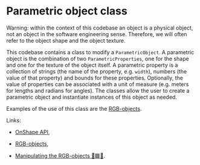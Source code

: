 # Parametric object class

Warning: within the context of this codebase an object is a physical object, not
an object in the software engineering sense. Therefore, we will often refer to
the object shape and the object texture.

This codebase contains a class to modify a `ParametricObject`. A parametric
object is the combination of two `ParametricProperties`, one for the shape and
one for the texture of the object itself. A parametric property is a collection
of strings (the name of the property, e.g. `width`), numbers (the value of that
property) and bounds for these properties. Optionally, the value of properties
can be associated with a unit of measure (e.g. meters for lengths and radians
for angles). The classes allow the user to create a parametric object and
instantiate instances of this object as needed.

Examples of the use of this class are the [RGB-objects][RgbDocumentation].

Links:

-   [OnShape API][OnShapeAPI],

-   [RGB-objects][RgbDocumentation],

-   [Manipulating the RGB-objects &#128721;&#129001;&#128311;][RgbDocumentation].


<!-- Hyperlinks  -->
[OnShapeAPI]: https://onshape-public.github.io/docs/

[RgbDocumentation]: ./



